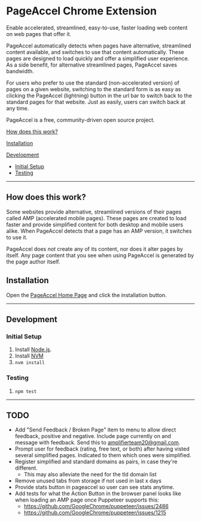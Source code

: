 # PageAccel Chrome Extension

Enable accelerated, streamlined, easy-to-use, faster loading web content on web pages that offer it.

PageAccel automatically detects when pages have alternative, streamlined content available, and switches to use that content automatically. These pages are designed to load quickly and offer a simplified user experience. As a side benefit, for alternative streamlined pages, PageAccel saves bandwidth.

For users who prefer to use the standard (non-accelerated version) of pages on a given website, switching to the standard form is as easy as clicking the PageAccel (lightning) button in the url bar to switch back to the standard pages for that website. Just as easily, users can switch back at any time.

PageAccel is a free, community-driven open source project.

[How does this work?](#how-does-this-work)

[Installation](#installation)

[Development](#development)

-   [Initial Setup](#initial-setup)
-   [Testing](#testing)

* * * * *

## How does this work?

Some websites provide alternative, streamlined versions of their pages called AMP (accelerated mobile pages). These pages are created to load faster and provide simplified content for both desktop and mobile users alike. When PageAccel detects that a page has an AMP version, it switches to use it.

PageAccel does *not* create any of its content, nor does it alter pages by itself. Any page content that you see when using PageAccel is generated by the page author itself.

## Installation

Open the [PageAccel Home Page](http://pageaccel.raack.info) and click the installation button.

* * * * *

## Development

### Initial Setup

1. Install [Node.js](https://nodejs.org/en/).
1. Install [NVM](https://github.com/creationix/nvm)
1. `nvm install`

### Testing

1. `npm test`

* * * * *

## TODO

* Add "Send Feedback / Broken Page" item to menu to allow direct feedback, positive and negative. Include page currently on and message with feedback. Send this to amplifierteam20@gmail.com.
* Prompt user for feedback (rating, free text, or both) after having visted several simplified pages. Indicated to them which ones were simplified.
* Register simplified and standard domains as pairs, in case they're different.
  * This may also alleviate the need for the tld domain list
* Remove unused tabs from storage if not used in last x days
* Provide stats button in pageaccel so user can see stats anytime.
* Add tests for what the Action Button in the browser panel looks like when loading an AMP page once Puppeteer supports this: 
  * https://github.com/GoogleChrome/puppeteer/issues/2486
  * https://github.com/GoogleChrome/puppeteer/issues/1215
